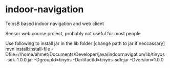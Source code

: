 # indoor-navigation
TelosB based indoor navigation and web client

Sensor web course project, probably not useful for most people.

Use following to install jar in the lib folder [change path to jar if neccassary]
mvn install:install-file -Dfile=//home/ahmet/Documents/Developer/java/indoornavigation/lib/tinyos-sdk-1.0.0.jar -DgroupId=tinyos -DartifactId=tinyos-sdk:jar -Dversion=1.0.0
